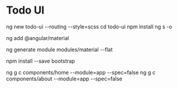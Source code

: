 # Todo UI

ng new todo-ui --routing --style=scss
cd todo-ui
npm install
ng s -o

ng add @angular/material

ng generate module modules/material --flat

npm install --save bootstrap

ng g c components/home --module=app --spec=false
ng g c components/about --module=app --spec=false
